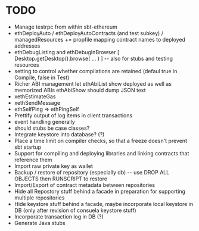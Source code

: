 # TODO

* Manage testrpc from within sbt-ethereum
* ethDeployAuto / ethDeployAutoContracts (and test subkey) / managedResources += propfile mapping contract names to deployed addresses
* ethDebugListing and ethDebugInBrowser [ Desktop.getDesktop().browse( ... ) ]
    -- also for stubs and testing resources
* setting to control whether compilations are retained (defaul true in Compile, false in Test)
* Richer ABI management
   let ethAbiList show deployed as well as memorized ABIs
       ethAbiShow should dump JSON text
* xethEstimateGas
* xethSendMessage
* ethSelfPing => ethPingSelf
* Prettify output of log items in client transactions
* event handling generally
* should stubs be case classes?
* Integrate keystore into database? (?)
* Place a time limit on compiler checks, so that a freeze doesn't prevent sbt startup
* Support for compiling and deploying libraries and linking contracts that reference them
* Import raw private key as wallet
* Backup / restore of repository (especially db)
   -- use DROP ALL OBJECTS then RUNSCRIPT to restore
* Import/Export of contract metadata between repositories
* Hide all Repostory stuff behind a facade in preparation for supporting multiple repositories
* Hide keystore stuff behind a facade, maybe incorporate local keystore in DB (only after revision of consuela keystore stuff)
* Incorporate transaction log in DB (?)
* Generate Java stubs
